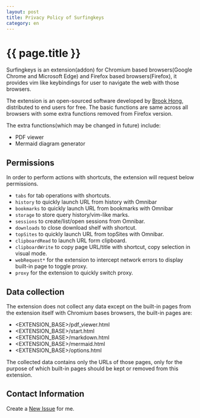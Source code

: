 ```yaml
---
layout: post
title: Privacy Policy of Surfingkeys
category: en
---
```


{{ page.title }}
================
Surfingkeys is an extension(addon) for Chromium based browsers(Google Chrome and Microsoft Edge) and Firefox based browsers(Firefox), it provides vim like keybindings for user to navigate the web with those browsers.

The extension is an open-sourced software developed by [Brook Hong](https://github.com/brookhong/Surfingkeys), distributed to end users for free. The basic functions are same across all browsers with some extra functions removed from Firefox version.

The extra functions(which may be changed in future) include:

* PDF viewer
* Mermaid diagram generator

## Permissions

In order to perform actions with shortcuts, the extension will request below permissions.

* `tabs` for tab operations with shortcuts.
* `history` to quickly launch URL from history with Omnibar
* `bookmarks` to quickly launch URL from bookmarks with Omnibar
* `storage` to store query history/vim-like marks.
* `sessions` to create/list/open sessions from Omnibar.
* `downloads` to close download shelf with shortcut.
* `topSites` to quickly launch URL from topSites with Omnibar.
* `clipboardRead` to launch URL form clipboard.
* `clipboardWrite` to copy page URL/title with shortcut, copy selection in visual mode.
* `webRequest*` for the extension to intercept network errors to display built-in page to toggle proxy.
* `proxy` for the extension to quickly switch proxy.

## Data collection

The extension does not collect any data except on the built-in pages from the extension itself with Chromium bases browsers, the built-in pages are:

* <EXTENSION_BASE>/pdf_viewer.html
* <EXTENSION_BASE>/start.html
* <EXTENSION_BASE>/markdown.html
* <EXTENSION_BASE>/mermaid.html
* <EXTENSION_BASE>/options.html

The collected data contains only the URLs of those pages, only for the purpose of which built-in pages should be kept or removed from this extension.

## Contact Information

Create a [New Issue](https://github.com/brookhong/Surfingkeys/issues/new) for me.
